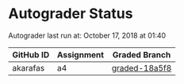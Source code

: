 # Autograder Status
Autograder last run at: October 17, 2018 at 01:40

| GitHub ID | Assignment | Graded Branch |
|-----------|------------|---------------|
| akarafas | a4 | [graded-18a5f8](https://github.com/Fall2018COMP401-001/a4-akarafas/tree/graded-18a5f8) | 
